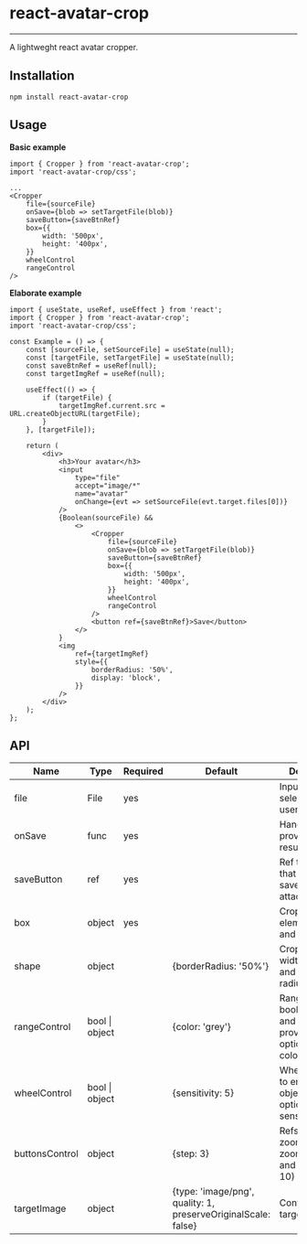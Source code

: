 # react-avatar-crop
---
A lightweght react avatar cropper.

## Installation
`npm install react-avatar-crop`

## Usage

**Basic example**
```JSX
import { Cropper } from 'react-avatar-crop';
import 'react-avatar-crop/css';

...
<Cropper
    file={sourceFile}
    onSave={blob => setTargetFile(blob)}
    saveButton={saveBtnRef}
    box={{
        width: '500px',
        height: '400px',
    }}
    wheelControl
    rangeControl
/>
```

**Elaborate example**
```JSX
import { useState, useRef, useEffect } from 'react';
import { Cropper } from 'react-avatar-crop';
import 'react-avatar-crop/css';

const Example = () => {
    const [sourceFile, setSourceFile] = useState(null);
    const [targetFile, setTargetFile] = useState(null);
    const saveBtnRef = useRef(null);
    const targetImgRef = useRef(null);

    useEffect(() => {
        if (targetFile) {
            targetImgRef.current.src = URL.createObjectURL(targetFile);
        }
    }, [targetFile]);

    return (
        <div>
            <h3>Your avatar</h3>
            <input
                type="file"
                accept="image/*"
                name="avatar"
                onChange={evt => setSourceFile(evt.target.files[0])}
            />
            {Boolean(sourceFile) &&
                <>
                    <Cropper
                        file={sourceFile}
                        onSave={blob => setTargetFile(blob)}
                        saveButton={saveBtnRef}
                        box={{
                            width: '500px',
                            height: '400px',
                        }}
                        wheelControl
                        rangeControl 
                    />
                    <button ref={saveBtnRef}>Save</button>
                </>
            }
            <img
                ref={targetImgRef}
                style={{
                    borderRadius: '50%',
                    display: 'block',
                }}
            />
        </div>
    );
};
```

## API
| Name           | Type           | Required | Default                                                       | Description                                                                |
|----------------|----------------|----------|---------------------------------------------------------------|----------------------------------------------------------------------------|
| file           | File           | yes      |                                                               | Input file selected by user                                                |
| onSave         | func           | yes      |                                                               | Handler provided with resulting blob                                       |
| saveButton     | ref            | yes      |                                                               | Ref to a button that will have save handler attached to                    |
| box            | object         | yes      |                                                               | Cropper element width and height                                           |
| shape          | object         |          | {borderRadius: '50%'}                                         | Crop area width, height and border-radius                                  |
| rangeControl   | bool \| object |          | {color: 'grey'}                                               | Range widget bool to include and object provides options such as color     |
| wheelControl   | bool \| object |          | {sensitivity: 5}                                              | Wheel controller to enable and object provides options such as sensitivity |
| buttonsControl | object         |          | {step: 3}                                                     | Refs for zoomInControl, zoomOutControl and step (1 to 10)                  |
| targetImage    | object         |          | {type: 'image/png', quality: 1, preserveOriginalScale: false} | Config for target image                                                    |
